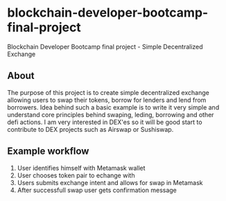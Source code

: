 # blockchain-developer-bootcamp-final-project
Blockchain Developer Bootcamp final project - Simple Decentralized Exchange

## About
The purpose of this project is to create simple decentralized exchange allowing users to swap their tokens, borrow for lenders and lend from borrowers. Idea behind such a basic example is to write it very simple and understand core principles behind swaping, leding, borrowing and other defi actions. I am very interested in  DEX'es so it will be good start to contribute to DEX projects such as Airswap or Sushiswap.

## Example workflow

1. User identifies himself with Metamask wallet
2. User chooses token pair to echange with
3. Users submits exchange intent and allows for swap in Metamask
4. After successfull swap user gets confirmation message
